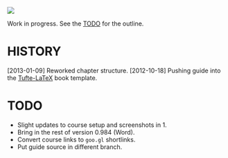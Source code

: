 
![](https://raw.github.com/briatte/srqm/master/guide/img/0-this-is-stata.jpg)

Work in progress. See the [TODO](https://github.com/briatte/srqm/wiki/TODO) for the outline.

# HISTORY

[2013-01-09] Reworked chapter structure.
[2012-10-18] Pushing guide into the [Tufte-LaTeX](https://code.google.com/p/tufte-latex/) book template.

# TODO

* Slight updates to course setup and screenshots in 1.
* Bring in the rest of version 0.984 (Word).
* Convert course links to `goo.gl` shortlinks.
* Put guide source in different branch.
